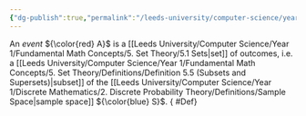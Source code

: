 ```yaml
---
{"dg-publish":true,"permalink":"/leeds-university/computer-science/year-1/discrete-mathematics/2-discrete-probability-theory/definitions/event/","tags":["Definition"]}
---
```


An *event* ${\color{red} A}$ is a [[Leeds University/Computer Science/Year 1/Fundamental Math Concepts/5. Set Theory/5.1 Sets\|set]] of outcomes, i.e. a [[Leeds University/Computer Science/Year 1/Fundamental Math Concepts/5. Set Theory/Definitions/Definition 5.5 (Subsets and Supersets)\|subset]] of the [[Leeds University/Computer Science/Year 1/Discrete Mathematics/2. Discrete Probability Theory/Definitions/Sample Space\|sample space]] ${\color{blue} S}$.
{ #Def}
